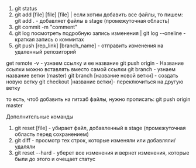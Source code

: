 1. git status
2. git add [file] [file] [file] | если хотим добавить все файлы, то пишем: git add . - добавляет файлы в stage  (промежуточная область)
3. git commit -m "comment" 
4. git log посмотреть подробную запись изменения | git log --oneline - краткая запись о коммитах
5. git push [rep_link] [branch_name] - отправить изменения на удаленный репозиторий

get remote -v - узнаем ссылку и ее название
git push origin - Название ссылки можно вставлять вместо самой ссылки
git branch - узнаем название ветки (master)
git branch [название новой ветки] - создать новую ветку
git checkout [название ветки]- переключиться на другую ветку

то есть, чтоб добавить на гитхаб файлы, нужно прописать:
git push origin master

Дополнительные команды

1. git reset [file] - убирает файл, добавленный в stage (промежуточная область перед сохранением)
2. git diff - просмотр тех строк, которые изменяли или добавляли/удаляли
3. git reset --hard - уберет все изменения и вернет изменения, которые были до этого и очещает статус
